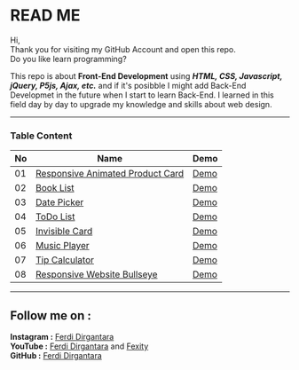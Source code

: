 # **READ ME**

Hi,  
Thank you for visiting my GitHub Account and open this repo.  
Do you like learn programming?  

This repo is about **Front-End Development** using **_HTML, CSS, Javascript, jQuery, P5js, Ajax, etc._** and if it's posibble I might add Back-End Developmet in the future when I start to learn Back-End. I learned in this field day by day to upgrade my knowledge and skills about web design.

***

### **Table Content**

No | Name | Demo |
---|--- | --- |
01 | [Responsive Animated Product Card](01_AnimatedProductCard) | [Demo](https://fdirgaa.github.io/Learn-Web-Development/01_AnimatedProductCard/) |
02 | [Book List](02_BookLists) | [Demo](https://fdirgaa.github.io/Learn-Web-Development/02_BookLists/) |
03 | [Date Picker](03_DatePicker) | [Demo](https://fdirgaa.github.io/Learn-Web-Development/03_DatePicker/) |
04 | [ToDo List](04_ToDoList) | [Demo](https://fdirgaa.github.io/Learn-Web-Development/04_ToDoList/) |
05 | [Invisible Card](05_InvisibleCard) | [Demo](https://fdirgaa.github.io/Learn-Web-Development/05_InvisibleCard/) |
06 | [Music Player](06_MusicPlayer) | [Demo](https://fdirgaa.github.io/Learn-Web-Development/06_MusicPlayer/) |
07 | [Tip Calculator](07_TipCalc) | [Demo](https://fdirgaa.github.io/Learn-Web-Development/07_TipCalc/) |
08 | [Responsive Website Bullseye](08_BullseyeWebsite) | [Demo](https://fdirgaa.github.io/Learn-Web-Development/08_BullseyeWebsite/) |

---

## **Follow me on :**  
**Instagram :** [Ferdi Dirgantara](https://www.instagram.com/iamferdidirgantara)  
**YouTube :** [Ferdi Dirgantara](https://www.youtube.com/channel/UCeaggiYCZtYIbXNcZbecFHg) and [Fexity](https://www.youtube.com/user/FerdiDirgantara)  
**GitHub :** [Ferdi Dirgantara](https://www.github.com/fdirgaa)